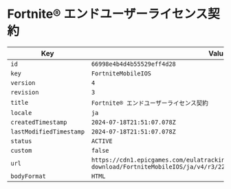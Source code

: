# Fortnite® エンドユーザーライセンス契約

| Key | Value |
| --- | ----- |
| `id` | `66998e4b4d4b55529eff4d28` |
| `key` | `FortniteMobileIOS` |
| `version` | `4` |
| `revision` | `3` |
| `title` | `Fortnite® エンドユーザーライセンス契約` |
| `locale` | `ja` |
| `createdTimestamp` | `2024-07-18T21:51:07.078Z` |
| `lastModifiedTimestamp` | `2024-07-18T21:51:07.078Z` |
| `status` | `ACTIVE` |
| `custom` | `false` |
| `url` | `https://cdn1.epicgames.com/eulatracking-download/FortniteMobileIOS/ja/v4/r3/22f1b1a53e791f485d3769f4b1923118.pdf` |
| `bodyFormat` | `HTML` |
